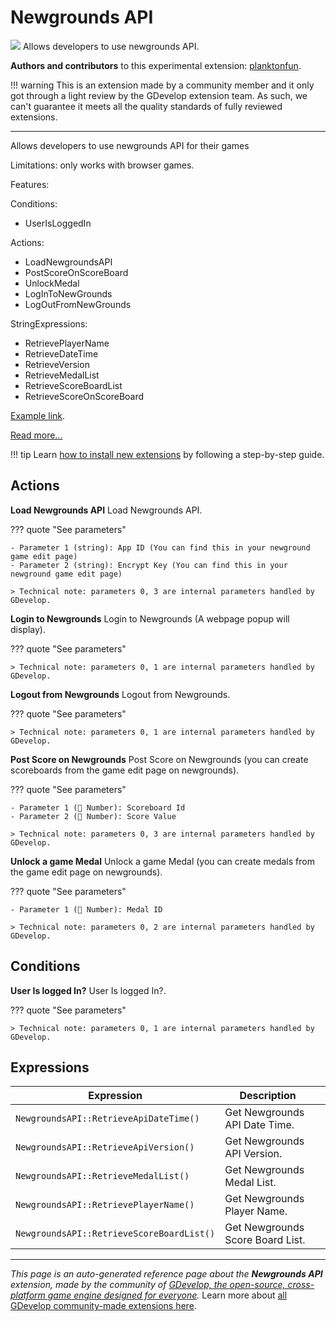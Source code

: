 # Newgrounds API

<img src="https://resources.gdevelop-app.com/assets/Icons/api.svg" class="extension-icon"></img>
Allows developers to use newgrounds API.

**Authors and contributors** to this experimental extension: [planktonfun](https://gd.games/planktonfun).

!!! warning
    This is an extension made by a community member and it only got through a
    light review by the GDevelop extension team. As such, we can't guarantee it
    meets all the quality standards of fully reviewed extensions.

---

Allows developers to use newgrounds API for their games

Limitations: only works with browser games.

Features:

Conditions:
   - UserIsLoggedIn

Actions:

  - LoadNewgroundsAPI
  - PostScoreOnScoreBoard
  - UnlockMedal
  - LogInToNewGrounds
  - LogOutFromNewGrounds

StringExpressions:

  - RetrievePlayerName
  - RetrieveDateTime
  - RetrieveVersion
  - RetrieveMedalList
  - RetrieveScoreBoardList
  - RetrieveScoreOnScoreBoard

[Example link](https://gdevelop.io/game-example/newgrounds-api).

[Read more...](https://bitbucket.org/newgrounds/newgrounds.io-for-javascript-html5/src/master/)

!!! tip
    Learn [how to install new extensions](/gdevelop5/extensions/search) by following a step-by-step guide.

## Actions

**Load Newgrounds API**
Load Newgrounds API.

??? quote "See parameters"

    - Parameter 1 (string): App ID (You can find this in your newground game edit page)
    - Parameter 2 (string): Encrypt Key (You can find this in your newground game edit page)

    > Technical note: parameters 0, 3 are internal parameters handled by GDevelop.

**Login to Newgrounds**
Login to Newgrounds (A webpage popup will display).

??? quote "See parameters"



    > Technical note: parameters 0, 1 are internal parameters handled by GDevelop.

**Logout from Newgrounds**
Logout from Newgrounds.

??? quote "See parameters"



    > Technical note: parameters 0, 1 are internal parameters handled by GDevelop.

**Post Score on Newgrounds**
Post Score on Newgrounds (you can create scoreboards from the game edit page on newgrounds).

??? quote "See parameters"

    - Parameter 1 (🔢 Number): Scoreboard Id
    - Parameter 2 (🔢 Number): Score Value

    > Technical note: parameters 0, 3 are internal parameters handled by GDevelop.

**Unlock a game Medal**
Unlock a game Medal (you can create medals from the game edit page on newgrounds).

??? quote "See parameters"

    - Parameter 1 (🔢 Number): Medal ID

    > Technical note: parameters 0, 2 are internal parameters handled by GDevelop.

## Conditions

**User Is logged In?**
User Is logged In?.

??? quote "See parameters"



    > Technical note: parameters 0, 1 are internal parameters handled by GDevelop.

## Expressions

| Expression | Description |  |
|-----|-----|-----|
| `NewgroundsAPI::RetrieveApiDateTime()` | Get Newgrounds API Date Time. ||
| `NewgroundsAPI::RetrieveApiVersion()` | Get Newgrounds API Version. ||
| `NewgroundsAPI::RetrieveMedalList()` | Get Newgrounds Medal List. ||
| `NewgroundsAPI::RetrievePlayerName()` | Get Newgrounds Player Name. ||
| `NewgroundsAPI::RetrieveScoreBoardList()` | Get Newgrounds Score Board List. ||


---

*This page is an auto-generated reference page about the **Newgrounds API** extension, made by the community of [GDevelop, the open-source, cross-platform game engine designed for everyone](https://gdevelop.io/).* Learn more about [all GDevelop community-made extensions here](/gdevelop5/extensions).